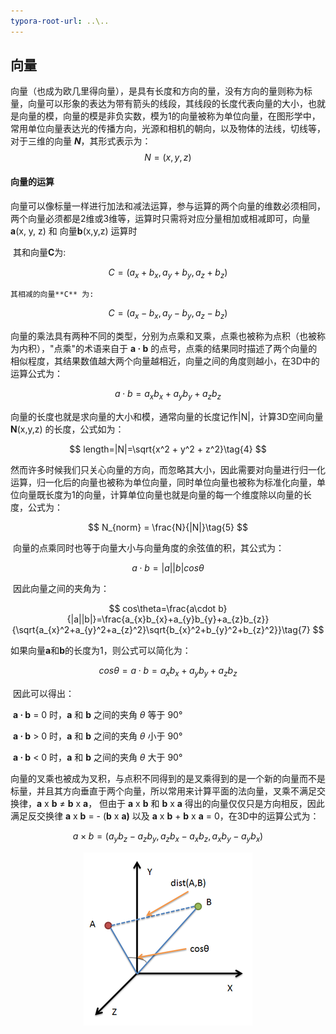 ```yaml
---
typora-root-url: ..\..
---
```


## 向量

​	向量（也成为欧几里得向量），是具有长度和方向的量，没有方向的量则称为标量，向量可以形象的表达为带有箭头的线段，其线段的长度代表向量的大小，也就是向量的模，向量的模是非负实数，模为1的向量被称为单位向量，在图形学中，常用单位向量表达光的传播方向，光源和相机的朝向，以及物体的法线，切线等，对于三维的向量 ***N***，其形式表示为：
$$
N = (x, y, z)
$$

#### 向量的运算

向量可以像标量一样进行加法和减法运算，参与运算的两个向量的维数必须相同，两个向量必须都是2维或3维等，运算时只需将对应分量相加或相减即可，向量**a**(x, y, z) 和 向量**b**(x,y,z) 运算时

​	其和向量**C**为:

$$
C=(a_{x}+b_{x},a_{y}+b_{y},a_{z}+b_{z})\tag{1}
$$

   	​其相减的向量**C** 为:

$$
C=(a_{x}-b_{x},a_{y}-b_{y},a_{z}-b_{z})\tag{2}
$$

向量的乘法具有两种不同的类型，分别为点乘和叉乘，点乘也被称为点积（也被称为内积），"点乘"的术语来自于 **a · b** 的点号，点乘的结果同时描述了两个向量的相似程度，其结果数值越大两个向量越相近，向量之间的角度则越小，在3D中的运算公式为：

$$
a\cdot b=a_{x}b_{x}+a_{y}b_{y}+a_{z}b_{z}\tag{3}
$$

​	向量的长度也就是求向量的大小和模，通常向量的长度记作|N|，计算3D空间向量 **N**(x,y,z) 的长度，公式如为：

$$
length=|N|=\sqrt{x^2 + y^2 + z^2}\tag{4}
$$

​	然而许多时候我们只关心向量的方向，而忽略其大小，因此需要对向量进行归一化运算，归一化后的向量也被称为单位向量，同时单位向量也被称为标准化向量，单位向量既长度为1的向量，计算单位向量也就是向量的每一个维度除以向量的长度，公式为：

$$
N_{norm} = \frac{N}{|N|}\tag{5}
$$

​	向量的点乘同时也等于向量大小与向量角度的余弦值的积，其公式为：

$$
a\cdot b=|a||b|cos\theta\tag{6}
$$

​	因此向量之间的夹角为：

$$
cos\theta=\frac{a\cdot b}{|a||b|}=\frac{a_{x}b_{x}+a_{y}b_{y}+a_{z}b_{z}}{\sqrt{a_{x}^2+a_{y}^2+a_{z}^2}\sqrt{b_{x}^2+b_{y}^2+b_{z}^2}}\tag{7}
$$

​	如果向量**a**和**b**的长度为1，则公式可以简化为：

$$
cos\theta=a\cdot b=a_{x}b_{x}+a_{y}b_{y}+a_{z}b_{z}\tag{8}
$$

​	因此可以得出：

​	**a · b** = 0 时，**a** 和 **b** 之间的夹角 *θ* 等于 90°

​	**a · b** > 0 时，**a** 和 **b** 之间的夹角 *θ* 小于 90°

​	**a · b** < 0 时，**a** 和 **b** 之间的夹角 *θ* 大于 90°

​	向量的叉乘也被成为叉积，与点积不同得到的是叉乘得到的是一个新的向量而不是标量，并且其方向垂直于两个向量，所以常用来计算平面的法向量，叉乘不满足交换律，**a** x **b** ≠ **b** x **a**， 但由于 **a** x **b** 和 **b** x **a** 得出的向量仅仅只是方向相反，因此满足反交换律 **a** x **b** = - (**b** x **a)** 以及  **a** x **b** + **b** x **a** = 0，在3D中的运算公式为：

$$
a\times b = (a_{y}b_{z}-a_{z}b_{y}, a_{z}b_{x}-a_{x}b_{z}, a_{x}b_{y}-a_{y}b_{x})\tag{9}
$$

<center><img src="/assets/3d-cross.png" align="center"/></center>